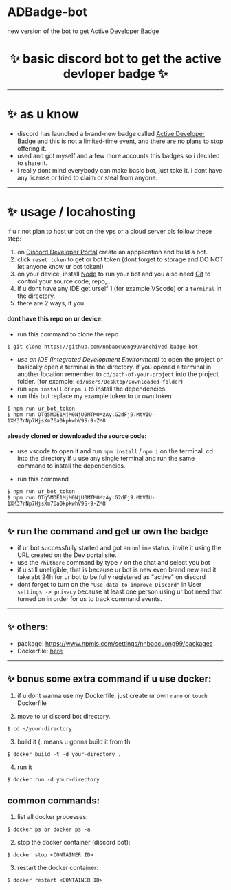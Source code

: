 # ADBadge-bot
new version of the bot to get Active Developer Badge
<h1 align="center"> ✨ basic discord bot to get the active devloper badge ✨ </h1>

---

# ✨ as u know
- discord has launched a brand-new badge called [Active Developer Badge](https://support-dev.discord.com/hc/en-us/articles/10113997751447-Active-Developer-Badge) and this is not a limited-time event, and there are no plans to stop offering it.
- used and got myself and a few more accounts this badges so i decided to share it.
- i really dont mind everybody can make basic bot, just take it. i dont have any license or tried to claim or steal from anyone.

---

# ✨ usage / locahosting 


if u r not plan to host ur bot on the vps or a cloud server pls follow these step:
1. on [Discord Developer Portal](https://discord.com/developers/applications) create an appplication and build a bot.
2. click `reset token` to get or bot token (dont forget to storage and DO NOT let anyone know ur bot token!)
3. on your device, install [Node](https://nodejs.org/en/) to run your bot and you also need [Git](https://git-scm.com) to control your source code, repo,...
4. if u dont have any IDE get urself 1 (for example VScode) or a `terminal` in the directory. 
5. there are 2 ways, if you

#### dont have this repo on ur device: 

- run this command to clone the repo 
```
$ git clone https://github.com/nnbaocuong99/archived-badge-bot
``` 
- *use an IDE (Integrated Development Environment)* to open the project or basically open a terminal in the directory. if you opened a terminal in another location remember to `cd/path-of-your-project` into the project folder. (for example: `cd/users/Desktop/Downloaded-folder`)
- run `npm install` or `npm i` to install the dependencies.
- run this but replace my example token to ur own token
```
$ npm run ur_bot_token
$ npm run OTg5MDE1MjM0NjU0MTM0MzAy.G2dFj9.MtVIU-1XM37rNp7HjsXm76a0kpkwhV9S-9-ZM8
``` 

#### already cloned or downloaded the source code: 

- use vscode to open it and run `npm install` / `npm i` on the terminal. cd into the directory if u use any single terminal and run the same command to install the dependencies.

- run this command 
```
$ npm run ur_bot_token
$ npm run OTg5MDE1MjM0NjU0MTM0MzAy.G2dFj9.MtVIU-1XM37rNp7HjsXm76a0kpkwhV9S-9-ZM8
```` 

---

## ✨ run the command and get ur own the badge

- if ur bot successfully started and got an `online` status, invite it using the URL created on the Dev portal site.
- use the `/hithere` command by type `/` on the chat and select you bot
- if u still uneligible, that is because ur bot is new even brand new and it take abt 24h for ur bot to be fully registered as "active" on discord 
- dont forget to turn on the `"Use data to improve Discord"` in User `settings -> privacy` because at least one person using ur bot need that turned on in order for us to track command events.

---

## ✨ others:

- package: https://www.npmjs.com/settings/nnbaocuong99/packages
- Dockerfile: [here](https://github.com/nnbaocuong99/Activedev-badge-bot/blob/main/Dockerfile)

---

## ✨ bonus some extra command if u use docker:

1. if u dont wanna use my Dockerfile, just create ur own
`nano` or `touch` Dockerfile

2. move to ur discord bot directory.
```
$ cd ~/your-directory
```

3. build it (. means u gonna build it from th
```
$ docker build -t -d your-directory .
```

4. run it
```
$ docker run -d your-directory
```

## common commands:
1. list all docker processes:
```
$ docker ps or docker ps -a
```

2. stop the docker container (discord bot):
```
$ docker stop <CONTAINER ID>
```

3. restart the docker container:
```
$ docker restart <CONTAINER ID>
```

